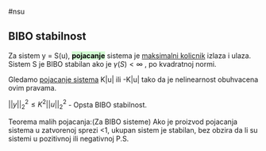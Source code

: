 #nsu
## BIBO stabilnost

Za sistem y = S(u), <mark style="background: #BBFABBA6;">**pojacanje**</mark> sistema je [maksimalni kolicnik](Pojacanje%20i%20norma) izlaza i ulaza. Sistem S je BIBO stabilan ako je $\gamma(S)<\infty$ , po kvadratnoj normi.

Gledamo [pojacanje sistema](Pojacanje%20i%20norma) K|u| ili -K|u| tako da je nelinearnost obuhvacena ovim pravama.
 
$||y||_2^2 \leq K^2||u||_2^2$ - Opsta BIBO stabilnost.

Teorema malih pojacanja:(Za BIBO sisteme)
Ako je proizvod pojacanja sistema u zatvorenoj sprezi <1, ukupan sistem je stabilan, bez obzira da li su sistemi u pozitivnoj ili negativnoj P.S.


